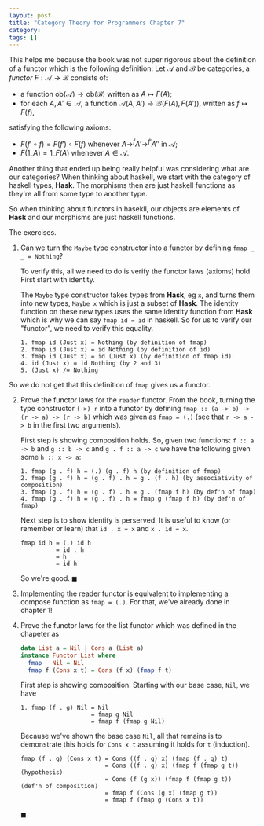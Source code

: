 ```yaml
---
layout: post
title: "Category Theory for Programmers Chapter 7"
category:
tags: []
---
```


This helps me because the book was not super rigorous about the
definition of a functor which is the following definition: Let
$\mathscr{A}$ and $\mathscr{B}$ be categories, a *functor*
$F:\mathscr{A} \to \mathscr{B}$ consists of:

* a function $\mathrm{ob}(\mathscr{A}) \to \mathrm{ob}(\mathscr{B})$
  written as $A \mapsto F(A)$;
* for each $A, A' \in \mathscr{A}$, a function $\mathscr{A}(A,A') \to
  \mathscr{B}(F(A), F(A'))$, written as $f \mapsto F(f)$,

satisfying the following axioms:

* $F(f' \circ f) = F(f') \circ F(f)$ whenever $A \to^{f} A' \to^{f'}
  A''$ in $\mathscr{A}$;
* $F(1\_A) = 1\_{F(A)}$ whenever $A \in \mathscr{A}$.

Another thing that ended up being really helpful was considering what are our
categories? When thinking about haskell, we start with the category of
haskell types, **Hask**. The morphisms then are just haskell functions as
they're all from some type to another type.

So when thinking about functors in hasekll, our objects are elements of
**Hask** and our morphisms are just haskell functions.

The exercises.

1. Can we turn the `Maybe` type constructor into a functor by defining
   `fmap _ _ = Nothing`?
 
   To verify this, all we need to do is verify the functor laws
   (axioms) hold. First start with identity.

   The `Maybe` type constructor takes types from **Hask**, eg `x`, and turns them into new types, `Maybe x` which is just a subset of **Hask**. The identity function on these new types uses the same identity function from **Hask** which is why we can say `fmap id = id` in haskell. So for us to verify our "functor", we need to verify this equality.
 
   ```
   1. fmap id (Just x) = Nothing (by definition of fmap)
   2. fmap id (Just x) = id Nothing (by definition of id)
   3. fmap id (Just x) = id (Just x) (by definition of fmap id)
   4. id (Just x) = id Nothing (by 2 and 3)
   5. (Just x) /= Nothing
   ```
 
  So we do not get that this definition of `fmap` gives us a functor.

2. Prove the functor laws for the `reader` functor. From the book,
   turning the type constructor `(->) r` into a functor by defining
   `fmap :: (a -> b) -> (r -> a) -> (r -> b)` which was given as `fmap
   = (.)` (see that `r -> a -> b` in the first two arguments).
 
   First step is showing composition holds. So, given two functions: `f
   :: a -> b` and `g :: b -> c` and `g . f :: a -> c` we have the
   following given some `h :: x -> a`:
 
   ```
   1. fmap (g . f) h = (.) (g . f) h (by definition of fmap)
   2. fmap (g . f) h = (g . f) . h = g . (f . h) (by associativity of composition)
   3. fmap (g . f) h = (g . f) . h = g . (fmap f h) (by def'n of fmap)
   4. fmap (g . f) h = (g . f) . h = fmap g (fmap f h) (by def'n of fmap)
   ```
 
   Next step is to show identity is perserved. It is useful to know
   (or remember or learn) that `id . x = x` and `x . id = x`.
 
   ```
   fmap id h = (.) id h
             = id . h
             = h
             = id h
   ```
 
   So we're good. $\blacksquare$

3. Implementing the reader functor is equivalent to implementing a
   compose function as `fmap = (.)`. For that, we've already done in
   chapter 1!

4. Prove the functor laws for the list functor which was defined in
   the chapeter as
   ```haskell
   data List a = Nil | Cons a (List a)
   instance Functor List where
     fmap _ Nil = Nil
     fmap f (Cons x t) = Cons (f x) (fmap f t)
   ```
 
   First step is showing composition. Starting with our base case,
   `Nil`, we have
   ```
   1. fmap (f . g) Nil = Nil
                       = fmap g Nil
                       = fmap f (fmap g Nil)
   ```
   Because we've shown the base case `Nil`, all that remains is to
   demonstrate this holds for `Cons x t` assuming it holds for `t`
   (induction). 
   ```
   fmap (f . g) (Cons x t) = Cons ((f . g) x) (fmap (f . g) t)
                           = Cons ((f . g) x) (fmap f (fmap g t)) (hypothesis)
                           = Cons (f (g x)) (fmap f (fmap g t))   (def'n of composition)
                           = fmap f (Cons (g x) (fmap g t))
                           = fmap f (fmap g (Cons x t))
   ```
   $\blacksquare$

